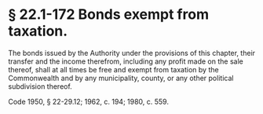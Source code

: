 # § 22.1-172 Bonds exempt from taxation.

<p>The bonds issued by the Authority under the provisions of this chapter, their transfer and the income therefrom, including any profit made on the sale thereof, shall at all times be free and exempt from taxation by the Commonwealth and by any municipality, county, or any other political subdivision thereof.</p><p>Code 1950, § 22-29.12; 1962, c. 194; 1980, c. 559.</p>